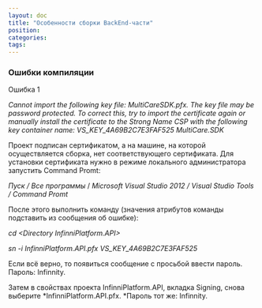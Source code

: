```yaml
---
layout: doc
title: "Особенности сборки BackEnd-части"
position: 
categories: 
tags: 
---
```


### Ошибки компиляции

Ошибка 1

*Cannot import the following key file: MultiCareSDK.pfx. The key file may be password protected. To correct this, try to import the certificate again or manually install the certificate to the Strong Name CSP with the following key container name: VS_KEY_4A69B2C7E3FAF525 MultiCare.SDK*

Проект подписан сертификатом, а на машине, на которой осуществляется сборка, нет соответствующего сертификата. Для установки сертификата нужно в режиме локального администратора запустить Command Promt:

*Пуск / Все программы* / *Microsoft Visual Studio 2012 / Visual Studio Tools / Command Promt*

После этого выполнить команду (значения атрибутов команды подставить из сообщения об ошибке):

*cd <Directory *InfinniPlatform.API*>*

*sn -i InfinniPlatform.API.pfx VS_KEY_4A69B2C7E3FAF525*

Если всё верно, то появиться сообщение с просьбой ввести пароль. Пароль: Infinnity.

Затем в свойствах проекта InfinniPlatform.API, вкладка Signing, снова выберите *InfinniPlatform.API.pfx. *Пароль тот же: Infinnity.

